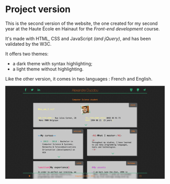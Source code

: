 # Project version

This is the second version of the website, the one created for my second year at the Haute École en Hainaut for the _Front-end development_ course.  

It's made with HTML, CSS and JavaScript _(and jQuery)_, and has been validated by the W3C.  

It offers two themes:
- a dark theme with syntax highlighting;
- a light theme without highlighting.

Like the other version, it comes in two languages : French and English.


![Preview](../../Previews/16-17-Project.png "Preview")
